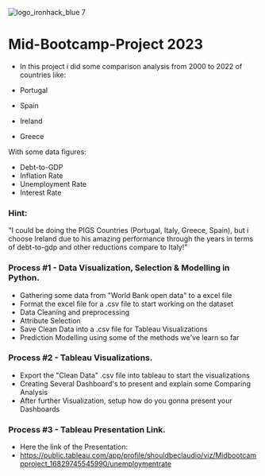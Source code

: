 ![logo_ironhack_blue 7](https://user-images.githubusercontent.com/23629340/40541063-a07a0a8a-601a-11e8-91b5-2f13e4e6b441.png)

# Mid-Bootcamp-Project 2023

- In this project i did some comparison analysis from 2000 to 2022 of countries like:

- Portugal
- Spain
- Ireland
- Greece

With some data figures:
- Debt-to-GDP
- Inflation Rate
- Unemployment Rate
- Interest Rate

### Hint: 
"I could be doing the PIGS Countries (Portugal, Italy, Greece, Spain),
 but i choose Ireland due to his amazing performance through the years
 in terms of debt-to-gdp and other reductions compare to Italy!"

### Process #1 - Data Visualization, Selection & Modelling in Python.

- Gathering some data from "World Bank open data" to a excel file
- Format the excel file for a .csv file to start working on the dataset
- Data Cleaning and preprocessing
- Attribute Selection
- Save Clean Data into a .csv file for Tableau Visualizations
- Prediction Modelling using some of the methods we've learn so far

### Process #2 - Tableau Visualizations.

- Export the "Clean Data" .csv file into tableau to start the visualizations
- Creating Several Dashboard's to present and explain some Comparing Analysis
- After further Visualization, setup how do you gonna present your Dashboards

### Process #3 - Tableau Presentation Link.

- Here the link of the Presentation:
- https://public.tableau.com/app/profile/shouldbeclaudio/viz/Midbootcampproject_16829745545990/unemploymentrate



